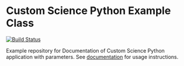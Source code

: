 # Custom Science Python Example Class

[![Build Status](https://travis-ci.org/keboola/docs-custom-science-example-python-class.svg?branch=master)](https://travis-ci.org/keboola/docs-custom-science-example-python-class)

Example repository for Documentation of Custom Science Python application with parameters. See [documentation](http://developers.keboola.com/extend/custom-science/python/#using-classes) for usage instructions.
